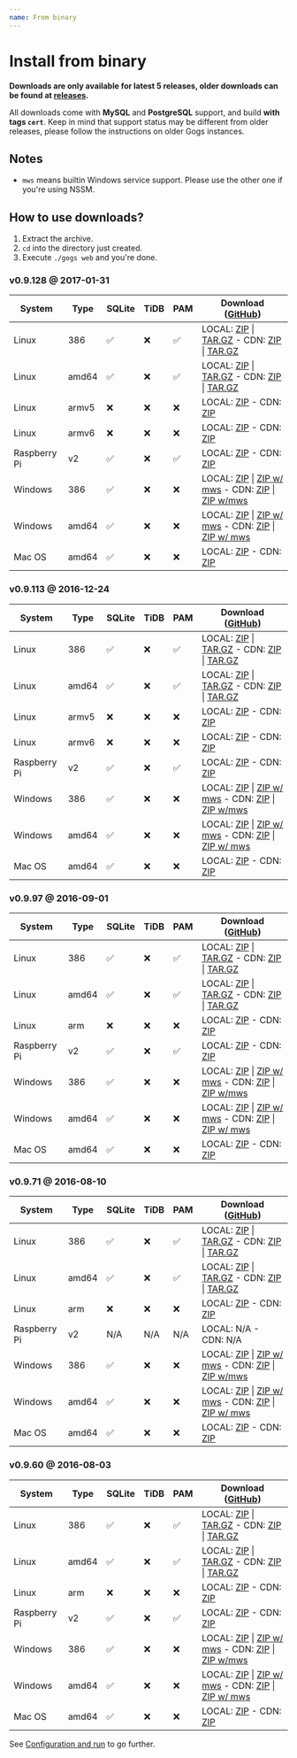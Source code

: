 ```yaml
---
name: From binary
---
```


# Install from binary

**Downloads are only available for latest 5 releases, older downloads can be found at [releases](https://github.com/gogits/gogs/releases?after=v0.9.60).**

All downloads come with **MySQL** and **PostgreSQL** support, and build **with tags `cert`**. Keep in mind that support status may be different from older releases, please follow the instructions on older Gogs instances.

## Notes

- `mws` means builtin Windows service support. Please use the other one if you're using NSSM.

## How to use downloads?

1. Extract the archive.
2. `cd` into the directory just created.
3. Execute `./gogs web` and you're done.

### v0.9.128 @ 2017-01-31

|System|Type|SQLite|TiDB|PAM|Download ([GitHub](https://github.com/gogits/gogs/releases/tag/v0.9.128))|
|------|----|------|----|---|--------|
|Linux|386|✅|❌|✅|LOCAL: [ZIP](https://dl.gogs.io/gogs_v0.9.128_linux_386.zip) \| [TAR.GZ](https://dl.gogs.io/gogs_v0.9.128_linux_386.tar.gz) - CDN: [ZIP](https://cdn.gogs.io/gogs_v0.9.128_linux_386.zip) \| [TAR.GZ](https://cdn.gogs.io/gogs_v0.9.128_linux_386.tar.gz)|
|Linux|amd64|✅|❌|✅|LOCAL: [ZIP](https://dl.gogs.io/gogs_v0.9.128_linux_amd64.zip) \| [TAR.GZ](https://dl.gogs.io/gogs_v0.9.128_linux_amd64.tar.gz) - CDN: [ZIP](https://cdn.gogs.io/gogs_v0.9.128_linux_amd64.zip) \| [TAR.GZ](https://cdn.gogs.io/gogs_v0.9.128_linux_amd64.tar.gz)|
|Linux|armv5|❌|❌|❌|LOCAL: [ZIP](https://dl.gogs.io/gogs_v0.9.128_linux_armv5.zip) - CDN: [ZIP](https://cdn.gogs.io/gogs_v0.9.128_linux_armv5.zip)|
|Linux|armv6|❌|❌|❌|LOCAL: [ZIP](https://dl.gogs.io/gogs_v0.9.128_linux_armv6.zip) - CDN: [ZIP](https://cdn.gogs.io/gogs_v0.9.128_linux_armv6.zip)|
|Raspberry Pi|v2|✅|❌|✅|LOCAL: [ZIP](https://dl.gogs.io/gogs_v0.9.128_raspi2.zip) - CDN: [ZIP](https://cdn.gogs.io/gogs_v0.9.128_raspi2.zip)|
|Windows|386|✅|❌|❌|LOCAL: [ZIP](https://dl.gogs.io/gogs_v0.9.128_windows_386.zip) \| [ZIP w/ mws](https://dl.gogs.io/gogs_v0.9.128_windows_386_mws.zip) - CDN: [ZIP](https://cdn.gogs.io/gogs_v0.9.128_windows_386.zip) \| [ZIP w/mws](https://cdn.gogs.io/gogs_v0.9.128_windows_386_mws.zip)|
|Windows|amd64|✅|❌|❌|LOCAL: [ZIP](https://dl.gogs.io/gogs_v0.9.128_windows_amd64.zip) \| [ZIP w/ mws](https://dl.gogs.io/gogs_v0.9.128_windows_amd64_mws.zip) - CDN: [ZIP](https://cdn.gogs.io/gogs_v0.9.128_windows_amd64.zip) \| [ZIP w/ mws](https://cdn.gogs.io/gogs_v0.9.128_windows_amd64_mws.zip)|
|Mac OS|amd64|✅|❌|❌|LOCAL: [ZIP](https://dl.gogs.io/gogs_v0.9.128_darwin_amd64.zip) - CDN: [ZIP](https://cdn.gogs.io/gogs_v0.9.128_darwin_amd64.zip)|

### v0.9.113 @ 2016-12-24

|System|Type|SQLite|TiDB|PAM|Download ([GitHub](https://github.com/gogits/gogs/releases/tag/v0.9.113))|
|------|----|------|----|---|--------|
|Linux|386|✅|❌|✅|LOCAL: [ZIP](https://dl.gogs.io/gogs_v0.9.113_linux_386.zip) \| [TAR.GZ](https://dl.gogs.io/gogs_v0.9.113_linux_386.tar.gz) - CDN: [ZIP](https://cdn.gogs.io/gogs_v0.9.113_linux_386.zip) \| [TAR.GZ](https://cdn.gogs.io/gogs_v0.9.113_linux_386.tar.gz)|
|Linux|amd64|✅|❌|✅|LOCAL: [ZIP](https://dl.gogs.io/gogs_v0.9.113_linux_amd64.zip) \| [TAR.GZ](https://dl.gogs.io/gogs_v0.9.113_linux_amd64.tar.gz) - CDN: [ZIP](https://cdn.gogs.io/gogs_v0.9.113_linux_amd64.zip) \| [TAR.GZ](https://cdn.gogs.io/gogs_v0.9.113_linux_amd64.tar.gz)|
|Linux|armv5|❌|❌|❌|LOCAL: [ZIP](https://dl.gogs.io/gogs_v0.9.113_linux_armv5.zip) - CDN: [ZIP](https://cdn.gogs.io/gogs_v0.9.113_linux_armv5.zip)|
|Linux|armv6|❌|❌|❌|LOCAL: [ZIP](https://dl.gogs.io/gogs_v0.9.113_linux_armv6.zip) - CDN: [ZIP](https://cdn.gogs.io/gogs_v0.9.113_linux_armv6.zip)|
|Raspberry Pi|v2|✅|❌|✅|LOCAL: [ZIP](https://dl.gogs.io/gogs_v0.9.113_raspi2.zip) - CDN: [ZIP](https://cdn.gogs.io/gogs_v0.9.113_raspi2.zip)|
|Windows|386|✅|❌|❌|LOCAL: [ZIP](https://dl.gogs.io/gogs_v0.9.113_windows_386.zip) \| [ZIP w/ mws](https://dl.gogs.io/gogs_v0.9.113_windows_386_mws.zip) - CDN: [ZIP](https://cdn.gogs.io/gogs_v0.9.113_windows_386.zip) \| [ZIP w/mws](https://cdn.gogs.io/gogs_v0.9.113_windows_386_mws.zip)|
|Windows|amd64|✅|❌|❌|LOCAL: [ZIP](https://dl.gogs.io/gogs_v0.9.113_windows_amd64.zip) \| [ZIP w/ mws](https://dl.gogs.io/gogs_v0.9.113_windows_amd64_mws.zip) - CDN: [ZIP](https://cdn.gogs.io/gogs_v0.9.113_windows_amd64.zip) \| [ZIP w/ mws](https://cdn.gogs.io/gogs_v0.9.113_windows_amd64_mws.zip)|
|Mac OS|amd64|✅|❌|❌|LOCAL: [ZIP](https://dl.gogs.io/gogs_v0.9.113_darwin_amd64.zip) - CDN: [ZIP](https://cdn.gogs.io/gogs_v0.9.113_darwin_amd64.zip)|

### v0.9.97 @ 2016-09-01

|System|Type|SQLite|TiDB|PAM|Download ([GitHub](https://github.com/gogits/gogs/releases/tag/v0.9.97))|
|------|----|------|----|---|--------|
|Linux|386|✅|❌|✅|LOCAL: [ZIP](https://dl.gogs.io/gogs_v0.9.97_linux_386.zip) \| [TAR.GZ](https://dl.gogs.io/gogs_v0.9.97_linux_386.tar.gz) - CDN: [ZIP](https://cdn.gogs.io/gogs_v0.9.97_linux_386.zip) \| [TAR.GZ](https://cdn.gogs.io/gogs_v0.9.97_linux_386.tar.gz)|
|Linux|amd64|✅|❌|✅|LOCAL: [ZIP](https://dl.gogs.io/gogs_v0.9.97_linux_amd64.zip) \| [TAR.GZ](https://dl.gogs.io/gogs_v0.9.97_linux_amd64.tar.gz) - CDN: [ZIP](https://cdn.gogs.io/gogs_v0.9.97_linux_amd64.zip) \| [TAR.GZ](https://cdn.gogs.io/gogs_v0.9.97_linux_amd64.tar.gz)|
|Linux|arm|❌|❌|❌|LOCAL: [ZIP](https://dl.gogs.io/gogs_v0.9.97_linux_arm.zip) - CDN: [ZIP](https://cdn.gogs.io/gogs_v0.9.97_linux_arm.zip)|
|Raspberry Pi|v2|✅|❌|✅|LOCAL: [ZIP](https://dl.gogs.io/gogs_v0.9.97_raspi2.zip) - CDN: [ZIP](https://cdn.gogs.io/gogs_v0.9.97_raspi2.zip)|
|Windows|386|✅|❌|❌|LOCAL: [ZIP](https://dl.gogs.io/gogs_v0.9.97_windows_386.zip) \| [ZIP w/ mws](https://dl.gogs.io/gogs_v0.9.97_windows_386_mws.zip) - CDN: [ZIP](https://cdn.gogs.io/gogs_v0.9.97_windows_386.zip) \| [ZIP w/mws](https://cdn.gogs.io/gogs_v0.9.97_windows_386_mws.zip)|
|Windows|amd64|✅|❌|❌|LOCAL: [ZIP](https://dl.gogs.io/gogs_v0.9.97_windows_amd64.zip) \| [ZIP w/ mws](https://dl.gogs.io/gogs_v0.9.97_windows_amd64_mws.zip) - CDN: [ZIP](https://cdn.gogs.io/gogs_v0.9.97_windows_amd64.zip) \| [ZIP w/ mws](https://cdn.gogs.io/gogs_v0.9.97_windows_amd64_mws.zip)|
|Mac OS|amd64|✅|❌|❌|LOCAL: [ZIP](https://dl.gogs.io/gogs_v0.9.97_darwin_amd64.zip) - CDN: [ZIP](https://cdn.gogs.io/gogs_v0.9.97_darwin_amd64.zip)|

### v0.9.71 @ 2016-08-10

|System|Type|SQLite|TiDB|PAM|Download ([GitHub](https://github.com/gogits/gogs/releases/tag/v0.9.71))|
|------|----|------|----|---|--------|
|Linux|386|✅|❌|✅|LOCAL: [ZIP](https://dl.gogs.io/gogs_v0.9.71_linux_386.zip) \| [TAR.GZ](https://dl.gogs.io/gogs_v0.9.71_linux_386.tar.gz) - CDN: [ZIP](https://cdn.gogs.io/gogs_v0.9.71_linux_386.zip) \| [TAR.GZ](https://cdn.gogs.io/gogs_v0.9.71_linux_386.tar.gz)|
|Linux|amd64|✅|❌|✅|LOCAL: [ZIP](https://dl.gogs.io/gogs_v0.9.71_linux_amd64.zip) \| [TAR.GZ](https://dl.gogs.io/gogs_v0.9.71_linux_amd64.tar.gz) - CDN: [ZIP](https://cdn.gogs.io/gogs_v0.9.71_linux_amd64.zip) \| [TAR.GZ](https://cdn.gogs.io/gogs_v0.9.71_linux_amd64.tar.gz)|
|Linux|arm|❌|❌|❌|LOCAL: [ZIP](https://dl.gogs.io/gogs_v0.9.71_linux_arm.zip) - CDN: [ZIP](https://cdn.gogs.io/gogs_v0.9.71_linux_arm.zip)|
|Raspberry Pi|v2|N/A|N/A|N/A|LOCAL: N/A - CDN: N/A|
|Windows|386|✅|❌|❌|LOCAL: [ZIP](https://dl.gogs.io/gogs_v0.9.71_windows_386.zip) \| [ZIP w/ mws](https://dl.gogs.io/gogs_v0.9.71_windows_386_mws.zip) - CDN: [ZIP](https://cdn.gogs.io/gogs_v0.9.71_windows_386.zip) \| [ZIP w/mws](https://cdn.gogs.io/gogs_v0.9.71_windows_386_mws.zip)|
|Windows|amd64|✅|❌|❌|LOCAL: [ZIP](https://dl.gogs.io/gogs_v0.9.71_windows_amd64.zip) \| [ZIP w/ mws](https://dl.gogs.io/gogs_v0.9.71_windows_amd64_mws.zip) - CDN: [ZIP](https://cdn.gogs.io/gogs_v0.9.71_windows_amd64.zip) \| [ZIP w/ mws](https://cdn.gogs.io/gogs_v0.9.71_windows_amd64_mws.zip)|
|Mac OS|amd64|✅|❌|❌|LOCAL: [ZIP](https://dl.gogs.io/gogs_v0.9.71_darwin_amd64.zip) - CDN: [ZIP](https://cdn.gogs.io/gogs_v0.9.71_darwin_amd64.zip)|

### v0.9.60 @ 2016-08-03

|System|Type|SQLite|TiDB|PAM|Download ([GitHub](https://github.com/gogits/gogs/releases/tag/v0.9.60))|
|------|----|------|----|---|--------|
|Linux|386|✅|❌|✅|LOCAL: [ZIP](https://dl.gogs.io/gogs_v0.9.60_linux_386.zip) \| [TAR.GZ](https://dl.gogs.io/gogs_v0.9.60_linux_386.tar.gz) - CDN: [ZIP](https://cdn.gogs.io/gogs_v0.9.60_linux_386.zip) \| [TAR.GZ](https://cdn.gogs.io/gogs_v0.9.60_linux_386.tar.gz)|
|Linux|amd64|✅|❌|✅|LOCAL: [ZIP](https://dl.gogs.io/gogs_v0.9.60_linux_amd64.zip) \| [TAR.GZ](https://dl.gogs.io/gogs_v0.9.60_linux_amd64.tar.gz) - CDN: [ZIP](https://cdn.gogs.io/gogs_v0.9.60_linux_amd64.zip) \| [TAR.GZ](https://cdn.gogs.io/gogs_v0.9.60_linux_amd64.tar.gz)|
|Linux|arm|❌|❌|❌|LOCAL: [ZIP](https://dl.gogs.io/gogs_v0.9.60_linux_arm.zip) - CDN: [ZIP](https://cdn.gogs.io/gogs_v0.9.60_linux_arm.zip)|
|Raspberry Pi|v2|✅|❌|✅|LOCAL: [ZIP](https://dl.gogs.io/gogs_v0.9.60_raspi2.zip) - CDN: [ZIP](https://cdn.gogs.io/gogs_v0.9.60_raspi2.zip)|
|Windows|386|✅|❌|❌|LOCAL: [ZIP](https://dl.gogs.io/gogs_v0.9.60_windows_386.zip) \| [ZIP w/ mws](https://dl.gogs.io/gogs_v0.9.60_windows_386_mws.zip) - CDN: [ZIP](https://cdn.gogs.io/gogs_v0.9.60_windows_386.zip) \| [ZIP w/mws](https://cdn.gogs.io/gogs_v0.9.60_windows_386_mws.zip)|
|Windows|amd64|✅|❌|❌|LOCAL: [ZIP](https://dl.gogs.io/gogs_v0.9.60_windows_amd64.zip) \| [ZIP w/ mws](https://dl.gogs.io/gogs_v0.9.60_windows_amd64_mws.zip) - CDN: [ZIP](https://cdn.gogs.io/gogs_v0.9.60_windows_amd64.zip) \| [ZIP w/ mws](https://cdn.gogs.io/gogs_v0.9.60_windows_amd64_mws.zip)|
|Mac OS|amd64|✅|❌|❌|LOCAL: [ZIP](https://dl.gogs.io/gogs_v0.9.60_darwin_amd64.zip) - CDN: [ZIP](https://cdn.gogs.io/gogs_v0.9.60_darwin_amd64.zip)|

See [Configuration and run](/docs/installation/configuration_and_run) to go further.